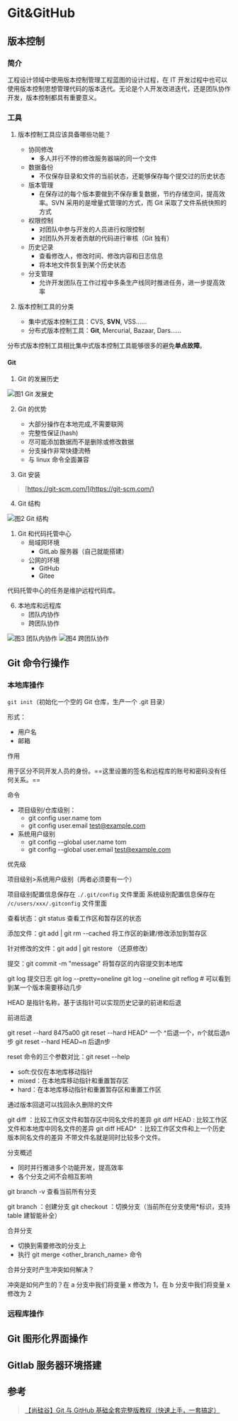 # Git&GitHub

## 版本控制

### 简介

工程设计领域中使用版本控制管理工程蓝图的设计过程，在 IT 开发过程中也可以使用版本控制思想管理代码的版本迭代。无论是个人开发改进迭代，还是团队协作开发，版本控制都具有重要意义。

### 工具

1. 版本控制工具应该具备哪些功能？

   - 协同修改
     - 多人并行不悖的修改服务器端的同一个文件
   - 数据备份
     - 不仅保存目录和文件的当前状态，还能够保存每个提交过的历史状态
   - 版本管理
     - 在保存过的每个版本要做到不保存重复数据，节约存储空间，提高效率。SVN 采用的是增量式管理的方式，而 Git 采取了文件系统快照的方式
   - 权限控制
     - 对团队中参与开发的人员进行权限控制
     - 对团队外开发者贡献的代码进行审核（Git 独有）
   - 历史记录
     - 查看修改人，修改时间、修改内容和日志信息
     - 将本地文件恢复到某个历史状态
   - 分支管理
     - 允许开发团队在工作过程中多条生产线同时推进任务，进一步提高效率

2. 版本控制工具的分类
   - 集中式版本控制工具：CVS, **SVN**, VSS……
   - 分布式版本控制工具：**Git**, Mercurial, Bazaar, Dars……

分布式版本控制工具相比集中式版本控制工具能够很多的避免**单点故障**。

#### Git

1. Git 的发展历史

![图1 Git 发展史](image/01_Linux系统版本控制历史.png)

2. Git 的优势

   - 大部分操作在本地完成,不需要联网
   - 完整性保证(hash)
   - 尽可能添加数据而不是删除或修改数据
   - 分支操作非常快捷流畅
   - 与 linux 命令全面兼容

3. Git 安装

> [https://git-scm.com/](https://git-scm.com/)

4. Git 结构

![图2 Git 结构](image/02_Git结构.png)

1. Git 和代码托管中心
   - 局域网环境
     - GitLab 服务器（自己就能搭建）
   - 公网的环境
     - GitHub
     - Gitee

代码托管中心的任务是维护远程代码库。

6. 本地库和远程库
   - 团队内协作
   - 跨团队协作

![图3 团队内协作](image/03_团队内协作.svg)
![图4 跨团队协作](image/04_跨团队协作.png)

## Git 命令行操作

### 本地库操作


`git init`（初始化一个空的 Git 仓库，生产一个 .git 目录）


形式：

- 用户名
- 邮箱

作用

用于区分不同开发人员的身份。==这里设置的签名和远程库的账号和密码没有任何关系。==

命令

- 项目级别/仓库级别：
  - git config user.name tom
  - git config user.email test@example.com
- 系统用户级别
  - git config --global user.name tom
  - git config --global user.email test@example.com

优先级

项目级别>系统用户级别（两者必须要有一个）

项目级别配置信息保存在 `./.git/config` 文件里面
系统级别配置信息保存在 `/c/users/xxx/.gitconfig` 文件里面

查看状态：git status 查看工作区和暂存区的状态

添加文件：git add <file> | git rm --cached <file> 将工作区的新建/修改添加到暂存区

针对修改的文件：git add <file> | git restore <file>（还原修改）

提交：git commit -m "message" <file> 将暂存区的内容提交到本地库

git log 提交日志
git log --pretty=oneline
git log --oneline
git reflog # 可以看到到某一个版本需要移动几步

HEAD 是指针名称，基于该指针可以实现历史记录的前进和后退

前进后退

git reset --hard 8475a00
git reset --hard HEAD^ 一个 ^后退一个，n个就后退n步
git reset --hard HEAD~n 后退n步

reset 命令的三个参数对比：git reset --help

- soft:仅仅在本地库移动指针
- mixed：在本地库移动指针和重置暂存区
- hard：在本地库移动指针和重置暂存区和重置工作区

通过版本回退可以找回永久删除的文件

git diff <file>：比较工作区文件和暂存区中同名文件的差异
git diff HEAD <file>: 比较工作区文件和本地库中同名文件的差异
git diff HEAD^ <file>：比较工作区文件和上一个历史版本同名文件的差异
不带文件名就是同时比较多个文件。

分支概述

- 同时并行推进多个功能开发，提高效率
- 各个分支之间不会相互影响

git branch -v 查看当前所有分支

git branch <name>：创建分支
git checkout <name>：切换分支（当前所在分支使用*标识，支持 table 建智能补全）

合并分支

- 切换到需要修改的分支上
- 执行 git merge <other_branch_name> 命令

合并分支时产生冲突如何解决？

冲突是如何产生的？在 a 分支中我们将变量 x 修改为 1，在 b 分支中我们将变量 x 修改为 2  

### 远程库操作

## Git 图形化界面操作

## Gitlab 服务器环境搭建


## 参考

> [【尚硅谷】Git 与 GitHub 基础全套完整版教程（快速上手，一套搞定）](https://www.bilibili.com/video/BV1pW411A7a5)
